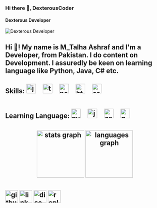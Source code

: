 ### Hi there 👋, DexterousCoder 
#### Dexterous Developer
![Dexterous Developer](https://media.licdn.com/dms/image/D4D16AQFXtHdlN6mUUA/profile-displaybackgroundimage-shrink_350_1400/0/1711460730690?e=1717027200&v=beta&t=kOsyFYvmSQnOgosQl2qqwFDBNXJGx0bFNVtYO9bBhGw)

<h2 align="left">Hi 👋! My name is M_Talha Ashraf and I'm a Developer, from Pakistan. I do content on Development.
I assuredly be keen on learning language like Python, Java, C# etc.</h2>

 <h2><div align="left">Skills: 
   <img src="https://cdn.jsdelivr.net/gh/devicons/devicon/icons/javascript/javascript-original.svg" height="30" alt="javascript logo"  />
  <img width="12" />
  <img src="https://cdn.jsdelivr.net/gh/devicons/devicon/icons/typescript/typescript-original.svg" height="30" alt="typescript logo"  />
  <img width="12" />
  <img src="https://cdn.jsdelivr.net/gh/devicons/devicon/icons/nodejs/nodejs-original.svg" height="30" alt="nodejs logo"  />
  <img width="12" />
  <img src="https://cdn.jsdelivr.net/gh/devicons/devicon/icons/html5/html5-original.svg" height="30" alt="html5 logo"  />
  <img width="12" />
  <img src="https://cdn.jsdelivr.net/gh/devicons/devicon/icons/css3/css3-original.svg" height="30" alt="css3 logo"  />
  <img width="12" /><h2/>
<h4><div align="left">Learning Language:
   <img src="https://cdn.jsdelivr.net/gh/devicons/devicon/icons/python/python-original.svg" height="30" alt="python logo"  />
  <img width="12" />
  <img src="https://cdn.jsdelivr.net/gh/devicons/devicon/icons/java/java-original.svg" height="30" alt="java logo"  />
  <img width="12" />
  <img src="https://cdn.jsdelivr.net/gh/devicons/devicon/icons/csharp/csharp-original.svg" height="30" alt="csharp logo"  />
  <img width="12" />
  <img src="https://cdn.jsdelivr.net/gh/devicons/devicon/icons/go/go-original.svg" height="30" alt="go logo"  />
</div><h4/>



###

<div align="center">
  <img src="https://github-readme-stats.vercel.app/api?username=maurodesouza&hide_title=false&hide_rank=false&show_icons=true&include_all_commits=true&count_private=true&disable_animations=false&theme=dracula&locale=en&hide_border=false" height="150" alt="stats graph"  />
  <img src="https://github-readme-stats.vercel.app/api/top-langs?username=maurodesouza&locale=en&hide_title=false&layout=compact&card_width=320&langs_count=5&theme=dracula&hide_border=false" height="150" alt="languages graph"  />
</div>







###


[<img src='https://cdn.jsdelivr.net/npm/simple-icons@3.0.1/icons/github.svg' alt='github' height='40'>](https://github.com/DexterousCoder )  [<img src='https://cdn.jsdelivr.net/npm/simple-icons@3.0.1/icons/linkedin.svg' alt='linkedin' height='40'>](https://www.linkedin.com/in/www.linkedin.com/in/m-talha-ashraf-700522254/)  [<img src='https://cdn.jsdelivr.net/npm/simple-icons@3.0.1/icons/discord.svg' alt='discord' height='40'>](mr.siddiqui777_11971)  [<img src='https://cdn.jsdelivr.net/npm/simple-icons@3.0.1/icons/repl-dot-it.svg' alt='repl-dot-it' height='40'>](@DexterousCoder)  

